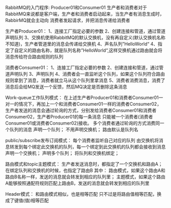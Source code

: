 RabbitMQ的入门程序: Producer01和Consumer01
生产者和消费者对于RabbitMQ来说都是客户端，生产者和消费者启动起来，当生产者有消息生成时，RabbirMQ就会主动向
消费者发起请求，并把消息传递给消费者

生产者Producer01：
1、连接工厂指定必要的参数
2、创建连接和管道，通过管道声明队列
3、交换机使用RabbitMQ的默认交换机，没有再自定义(默认交换机名称不知道)，生产者管道里的消息会传递给交换机
4、声名队列”HelloWorld“
4、指定了自定义的路由名称，就是队列名称”HelloWorld“,这样交换机通过路由就会将消息传给符合路由规则的队列

消费者Consumer01：
1、连接工厂指定必要的参数
2、创建连接和管道，通过管道声明队列
3、声明队列
4、消费者会一直监听这个队列，如果这个队列符合路由规则拿到了消息，消费者就立马从这个队列里拿消息
5、消费者消费消息，消费了消息后会给MQ发送一个反馈，然后MQ决定是否删除这条消息



Work-queue工作队列模式：
在上述生产者Producer01和消费者Consumer01一对一的情况下，再加上一个和消费者Consumer01一样的消费者Consumer02，
生产者发送的消息会通过轮询的方式，分别发给消费者Consumer01和消费者Consumer02，生产者Producer01的每一条消息
只能被一个消费者(消费者Consumer01或消费者Consumer02)接收。
多个消费者通过轮询的方式消费同一个队列的消息
声明一个队列；
不用声明交换机；
路由默认是队列名

public/subscribe发布订阅模式：
每个消费者监听自己对应的队列
由交换机将消息转发到每个绑定此交换机的队列，每一个绑定到此交换机的队列都会接收到消息
声明一个交换机；
声明多个队列；
将队列和交换机绑定；


路由模式和topic主题模式：
生产者发送消息时，都指定了一个交换机和路由A；在绑定队列和交换机的时候，也指定了路由B
其中：
路由模式，如果这个路由A和路由B名称一样，发送的消息就会转发到相应的队列里；
主题模式，如果这个路由A能够按照通配符规则匹配上路由B，发送的消息就会转发到相应的队列里


Header模式：
和路由模式相似，也是相等匹配
只不过是将路由值相等匹配，换成了键值(值)相等匹配
